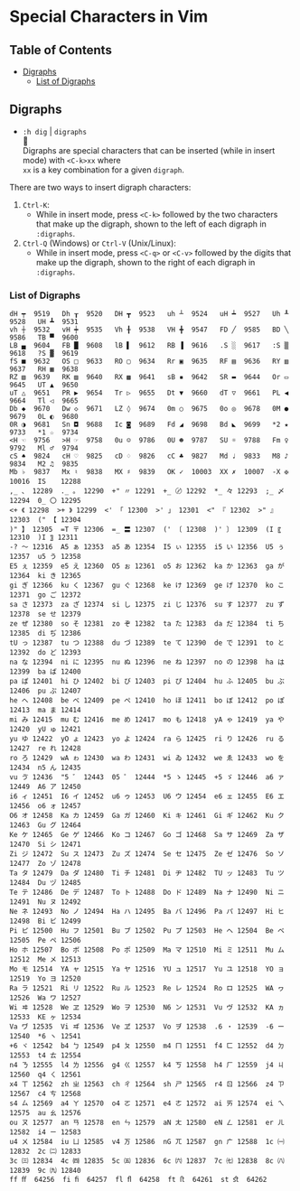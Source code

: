 
# Special Characters in Vim

## Table of Contents
* [Digraphs](#digraphs) 
    * [List of Digraphs](#list-of-digraphs) 

## Digraphs  
* `:h dig` | `digraphs`  
  
Digraphs are special characters that can be inserted (while in insert mode) with `<C-k>xx` where  
`xx` is a key combination for a given `digraph`.  

There are two ways to insert digraph characters:
1. `Ctrl-K`: 
    * While in insert mode, press `<C-k>` followed by the two characters that make up the
      digraph, shown to the left of each digraph in `:digraphs`.  
2. `Ctrl-Q` (Windows) or `Ctrl-V` (Unix/Linux):
    * While in insert mode, press `<C-q>` or `<C-v>` followed by the digits that make up the 
      digraph, shown to the right of each digraph in `:digraphs`.  

### List of Digraphs
```digraphs
dH ┯  9519   Dh ┰  9520   DH ┳  9523   uh ┴  9524   uH ┷  9527   Uh ┸  9528   UH ┻  9531
vh ┼  9532   vH ┿  9535   Vh ╂  9538   VH ╋  9547   FD ╱  9585   BD ╲  9586   TB ▀  9600
LB ▄  9604   FB █  9608   lB ▌  9612   RB ▐  9616   .S ░  9617   :S ▒  9618   ?S ▓  9619
fS ■  9632   OS □  9633   RO ▢  9634   Rr ▣  9635   RF ▤  9636   RY ▥  9637   RH ▦  9638
RZ ▧  9639   RK ▨  9640   RX ▩  9641   sB ▪  9642   SR ▬  9644   Or ▭  9645   UT ▲  9650
uT △  9651   PR ▶  9654   Tr ▷  9655   Dt ▼  9660   dT ▽  9661   PL ◀  9664   Tl ◁  9665
Db ◆  9670   Dw ◇  9671   LZ ◊  9674   0m ○  9675   0o ◎  9678   0M ●  9679   0L ◐  9680
0R ◑  9681   Sn ◘  9688   Ic ◙  9689   Fd ◢  9698   Bd ◣  9699   *2 ★  9733   *1 ☆  9734
<H ☜  9756   >H ☞  9758   0u ☺  9786   0U ☻  9787   SU ☼  9788   Fm ♀  9792   Ml ♂  9794
cS ♠  9824   cH ♡  9825   cD ♢  9826   cC ♣  9827   Md ♩  9833   M8 ♪  9834   M2 ♫  9835
Mb ♭  9837   Mx ♮  9838   MX ♯  9839   OK ✓  10003  XX ✗  10007  -X ✠  10016  IS 　 12288
,_ 、 12289  ._ 。 12290  +" 〃 12291  +_ 〄 12292  *_ 々 12293  ;_ 〆 12294  0_ 〇 12295
<+ 《 12298  >+ 》 12299  <' 「 12300  >' 」 12301  <" 『 12302  >" 』 12303  (" 【 12304
)" 】 12305  =T 〒 12306  =_ 〓 12307  (' 〔 12308  )' 〕 12309  (I 〖 12310  )I 〗 12311
-? 〜 12316  A5 ぁ 12353  a5 あ 12354  I5 ぃ 12355  i5 い 12356  U5 ぅ 12357  u5 う 12358
E5 ぇ 12359  e5 え 12360  O5 ぉ 12361  o5 お 12362  ka か 12363  ga が 12364  ki き 12365
gi ぎ 12366  ku く 12367  gu ぐ 12368  ke け 12369  ge げ 12370  ko こ 12371  go ご 12372
sa さ 12373  za ざ 12374  si し 12375  zi じ 12376  su す 12377  zu ず 12378  se せ 12379
ze ぜ 12380  so そ 12381  zo ぞ 12382  ta た 12383  da だ 12384  ti ち 12385  di ぢ 12386
tU っ 12387  tu つ 12388  du づ 12389  te て 12390  de で 12391  to と 12392  do ど 12393
na な 12394  ni に 12395  nu ぬ 12396  ne ね 12397  no の 12398  ha は 12399  ba ば 12400
pa ぱ 12401  hi ひ 12402  bi び 12403  pi ぴ 12404  hu ふ 12405  bu ぶ 12406  pu ぷ 12407
he へ 12408  be べ 12409  pe ぺ 12410  ho ほ 12411  bo ぼ 12412  po ぽ 12413  ma ま 12414
mi み 12415  mu む 12416  me め 12417  mo も 12418  yA ゃ 12419  ya や 12420  yU ゅ 12421
yu ゆ 12422  yO ょ 12423  yo よ 12424  ra ら 12425  ri り 12426  ru る 12427  re れ 12428
ro ろ 12429  wA ゎ 12430  wa わ 12431  wi ゐ 12432  we ゑ 12433  wo を 12434  n5 ん 12435
vu ゔ 12436  "5 ゛ 12443  05 ゜ 12444  *5 ゝ 12445  +5 ゞ 12446  a6 ァ 12449  A6 ア 12450
i6 ィ 12451  I6 イ 12452  u6 ゥ 12453  U6 ウ 12454  e6 ェ 12455  E6 エ 12456  o6 ォ 12457
O6 オ 12458  Ka カ 12459  Ga ガ 12460  Ki キ 12461  Gi ギ 12462  Ku ク 12463  Gu グ 12464
Ke ケ 12465  Ge ゲ 12466  Ko コ 12467  Go ゴ 12468  Sa サ 12469  Za ザ 12470  Si シ 12471
Zi ジ 12472  Su ス 12473  Zu ズ 12474  Se セ 12475  Ze ゼ 12476  So ソ 12477  Zo ゾ 12478
Ta タ 12479  Da ダ 12480  Ti チ 12481  Di ヂ 12482  TU ッ 12483  Tu ツ 12484  Du ヅ 12485
Te テ 12486  De デ 12487  To ト 12488  Do ド 12489  Na ナ 12490  Ni ニ 12491  Nu ヌ 12492
Ne ネ 12493  No ノ 12494  Ha ハ 12495  Ba バ 12496  Pa パ 12497  Hi ヒ 12498  Bi ビ 12499
Pi ピ 12500  Hu フ 12501  Bu ブ 12502  Pu プ 12503  He ヘ 12504  Be ベ 12505  Pe ペ 12506
Ho ホ 12507  Bo ボ 12508  Po ポ 12509  Ma マ 12510  Mi ミ 12511  Mu ム 12512  Me メ 12513
Mo モ 12514  YA ャ 12515  Ya ヤ 12516  YU ュ 12517  Yu ユ 12518  YO ョ 12519  Yo ヨ 12520
Ra ラ 12521  Ri リ 12522  Ru ル 12523  Re レ 12524  Ro ロ 12525  WA ヮ 12526  Wa ワ 12527
Wi ヰ 12528  We ヱ 12529  Wo ヲ 12530  N6 ン 12531  Vu ヴ 12532  KA ヵ 12533  KE ヶ 12534
Va ヷ 12535  Vi ヸ 12536  Ve ヹ 12537  Vo ヺ 12538  .6 ・ 12539  -6 ー 12540  *6 ヽ 12541
+6 ヾ 12542  b4 ㄅ 12549  p4 ㄆ 12550  m4 ㄇ 12551  f4 ㄈ 12552  d4 ㄉ 12553  t4 ㄊ 12554
n4 ㄋ 12555  l4 ㄌ 12556  g4 ㄍ 12557  k4 ㄎ 12558  h4 ㄏ 12559  j4 ㄐ 12560  q4 ㄑ 12561
x4 ㄒ 12562  zh ㄓ 12563  ch ㄔ 12564  sh ㄕ 12565  r4 ㄖ 12566  z4 ㄗ 12567  c4 ㄘ 12568
s4 ㄙ 12569  a4 ㄚ 12570  o4 ㄛ 12571  e4 ㄜ 12572  ai ㄞ 12574  ei ㄟ 12575  au ㄠ 12576
ou ㄡ 12577  an ㄢ 12578  en ㄣ 12579  aN ㄤ 12580  eN ㄥ 12581  er ㄦ 12582  i4 ㄧ 12583
u4 ㄨ 12584  iu ㄩ 12585  v4 ㄪ 12586  nG ㄫ 12587  gn ㄬ 12588  1c ㈠ 12832  2c ㈡ 12833
3c ㈢ 12834  4c ㈣ 12835  5c ㈤ 12836  6c ㈥ 12837  7c ㈦ 12838  8c ㈧ 12839  9c ㈨ 12840
ff ﬀ  64256  fi ﬁ  64257  fl ﬂ  64258  ft ﬅ  64261  st ﬆ  64262
```



